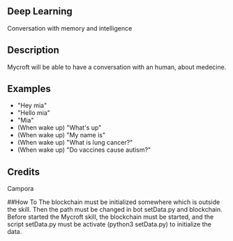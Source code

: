 ## Deep Learning
Conversation with memory and intelligence

## Description
Mycroft will be able to have a conversation with an human, about medecine.

## Examples
 - "Hey mia"
 - "Hello mia"
 - "Mia"
 - (When wake up) "What's up"
 - (When wake up) "My name is"
 - (When wake up) "What is lung cancer?"
 - (When wake up) "Do vaccines cause autism?"


## Credits
Campora

##How To
The blockchain must be initialized somewhere which is outside the skill.
Then the path must be changed in bot setData.py and blockchain.
Before started the Mycroft skill, the blockchain must be started, and the script setData.py must be activate (python3 setData.py) to initialize the data.

